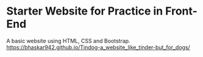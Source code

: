 # Starter Website for Practice in Front-End
A basic website using HTML, CSS and Bootstrap.
https://bhaskar942.github.io/Tindog-a_website_like_tinder-but_for_dogs/

